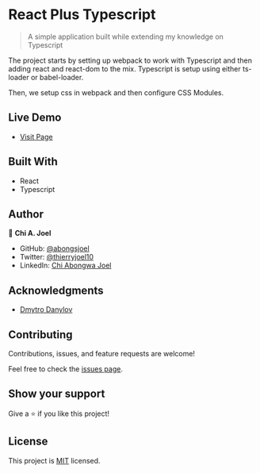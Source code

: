 
# React Plus Typescript

> A simple application built while extending my knowledge on Typescript

<!-- ![screenshot](../features/screenshot.png) -->

The project starts by setting up webpack to work with Typescript and then adding react and react-dom to the mix.
Typescript is setup using either ts-loader or babel-loader.

Then, we setup css in webpack and then configure CSS Modules.



## Live Demo 

- [Visit Page]()

## Built With
- React
- Typescript


## Author

👤 **Chi A. Joel**

- GitHub: [@abongsjoel](https://github.com/abongsjoel)
- Twitter: [@thierryjoel10](https://twitter.com/ThierryJoel10)
- LinkedIn: [Chi Abongwa Joel](https://www.linkedin.com/in/chi-abongwa-joel-b4285a97/)


## Acknowledgments

- [Dmytro Danylov](https://www.udemy.com/course/react-with-typescript/)

## Contributing

Contributions, issues, and feature requests are welcome!

Feel free to check the [issues page](https://github.com/abongsjoel/react-plus-typescript/issues).

## Show your support

Give a ⭐️ if you like this project!

## License

  <p>This project is <a href="../main/LICENSE">MIT</a> licensed.</p>